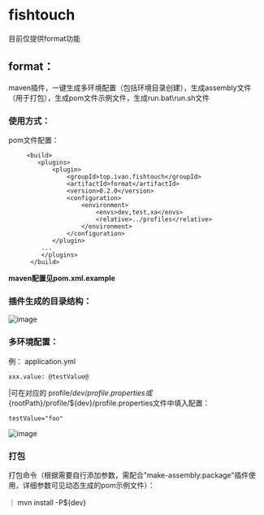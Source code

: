 # fishtouch
目前仅提供format功能

## format：
maven插件，一键生成多环境配置（包括环境目录创建），生成assembly文件（用于打包），生成pom文件示例文件，生成run.bat\run.sh文件

### 使用方式：
pom文件配置：

```
     <build>
        <plugins>
            <plugin>
                <groupId>top.ivan.fishtouch</groupId>
                <artifactId>format</artifactId>
                <version>0.2.0</version>
                <configuration>
                    <environment>
                        <envs>dev,test,xa</envs>
                        <relative>../profiles</relative>
                    </environment>
                </configuration>
            </plugin>
         ...
         </plugins>
      </build>

```

**maven配置见pom.xml.example**


### 插件生成的目录结构：

![image](https://user-images.githubusercontent.com/31004882/157622406-0fffb4a2-1560-4bb4-ba5b-961137c7505a.png)

### 多环境配置：
例：
application.yml

`
  xxx.value: @testValue@
`

|可在对应的 profile/${dev}/profile.properties或${rootPath}/profile/${dev}/profile.properties文件中填入配置：
     <build>

`
  testValue="foo"
`

![image](https://user-images.githubusercontent.com/31004882/157624736-37c863a1-7650-4f5e-a7f7-80655c365fe5.png)


### 打包
  打包命令（根据需要自行添加参数，需配合"make-assembly:package"插件使用，详细参数可见动态生成的pom示例文件）：
  
｜ mvn install -P${dev}



